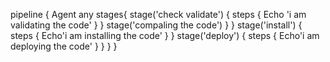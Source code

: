 pipeline {
Agent any
stages{
stage('check validate') {
steps {
Echo 'i am validating the code'
}
}
stage('compaling the code') 
}
}
stage('install') {
steps {
Echo'i am installing the code'
}
}
stage('deploy')
{
steps {
Echo'i am deploying the code'
}
}
}
}
